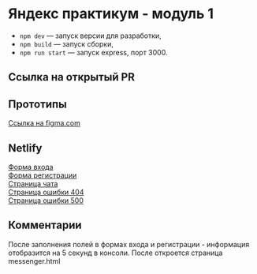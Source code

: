 # Яндекс практикум - модуль 1

- `npm dev` — запуск версии для разработки,
- `npm build` — запуск сборки,
- `npm run start` — запуск express, порт 3000.

## Cсылка на открытый PR


## Прототипы
[Ссылка на figma.com](https://www.figma.com/file/zka3ZZnxZxKY7pgC7OGpL3/yp_module_1_chat?node-id=0%3A1)

## Netlify

[Форма входа](https://yp-module-1-alexgavr89.netlify.app/)  
[Форма регистрации](https://yp-module-1-alexgavr89.netlify.app/register.html)  
[Страница чата](https://yp-module-1-alexgavr89.netlify.app/messenger.html)  
[Страница ошибки 404](https://yp-module-1-alexgavr89.netlify.app/404.html)  
[Страница ошибки 500](https://yp-module-1-alexgavr89.netlify.app/500.html)  

## Комментарии
После заполнения полей в формах входа и регистрации - информация отобразится на 5 секунд в консоли.
После откроется страница messenger.html